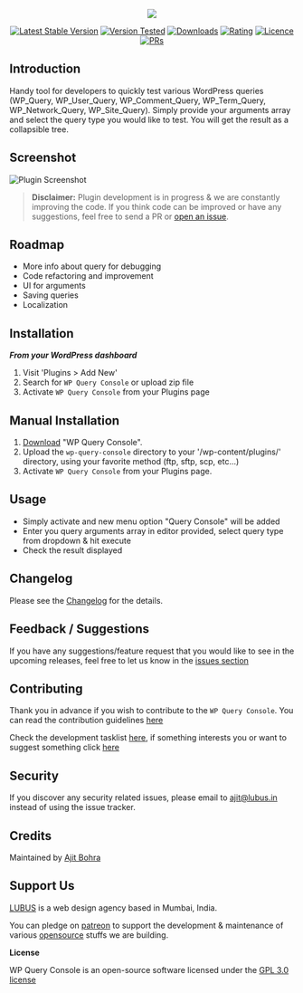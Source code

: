 <p align="center"><img src="https://cloud.githubusercontent.com/assets/1039236/24117468/5e8e9174-0dd0-11e7-9f15-33a517549b02.png"></p>

<p align="center">
<a href="https://wordpress.org/plugins/wp-query-console/"><img src="https://img.shields.io/wordpress/plugin/v/wp-query-console.svg" alt="Latest Stable Version"></a> <a href="https://wordpress.org/plugins/wp-query-console/"><img src="https://img.shields.io/wordpress/v/wp-query-console.svg" alt="Version Tested"></a> <a href="https://wordpress.org/plugins/wp-query-console/"><img src="https://img.shields.io/wordpress/plugin/dt/wp-query-console.svg" alt="Downloads"></a> <a href="https://wordpress.org/plugins/wp-query-console/"><img src="https://img.shields.io/wordpress/plugin/r/wp-query-console.svg" alt="Rating"></a> <a href="https://wordpress.org/plugins/wp-query-console/"><img src="https://img.shields.io/aur/license/yaourt.svg" alt="Licence"></a>
<a href="https://github.com/lubusin/WP-Query-Console/blob/master/CONTRIBUTING.md"><img src="https://img.shields.io/badge/PRs-welcome-brightgreen.svg?style=flat-square" alt="PRs"></a>
</p>

## Introduction

Handy tool for developers to quickly test various WordPress queries (WP_Query, WP_User_Query, WP_Comment_Query, WP_Term_Query, WP_Network_Query, WP_Site_Query). Simply provide your arguments array and select the query type you would like to test. You will get the result as a collapsible tree.

## Screenshot
![Plugin Screenshot](https://raw.githubusercontent.com/lubusIN/wp-query-console/master/assets/screenshot-1.gif)


>**Disclaimer:** Plugin development is in progress & we are constantly improving the code. If you think code can be improved or have any suggestions, feel free to send a PR or [open an issue](https://github.com/lubusIN/wp-query-console/issues).

## Roadmap

 - More info about query for debugging
 - Code refactoring and improvement
 - UI for arguments
 - Saving queries
 - Localization

## Installation

***From your WordPress dashboard***
 1. Visit 'Plugins > Add New'
 2. Search for `WP Query Console`  or upload zip file
 3. Activate `WP Query Console` from your Plugins page

## Manual Installation
 1. [Download](https://wordpress.org/plugins/wp-query-console/) "WP Query Console".
 2. Upload the `wp-query-console` directory to your '/wp-content/plugins/' directory, using your favorite method (ftp, sftp, scp, etc...)
 3. Activate `WP Query Console` from your Plugins page.

## Usage

- Simply activate and new menu option "Query Console" will be added
- Enter you query arguments array in editor provided, select query type from dropdown & hit execute
- Check the result displayed

## Changelog

Please see the [Changelog](https://github.com/lubusIN/wp-query-console/blob/master/CHANGELOG.md) for the details.

## Feedback / Suggestions

If you have any suggestions/feature request that you would like to see in the upcoming releases, feel free to let us know in the [issues section](https://github.com/lubusIN/wp-query-console/issues)

## Contributing

Thank you in advance if you wish to contribute to the `WP Query Console`. You can read the contribution guidelines [here](CONTRIBUTING.md)

Check the development tasklist [here](https://github.com/lubusIN/WP-Query-Console/projects/1), if something interests you or want to suggest something click [here](https://github.com/lubusIN/wp-query-console/issues)

## Security

If you discover any security related issues, please email to [ajit@lubus.in](mailto:ajit@lubus.com) instead of using the issue tracker.

## Credits

Maintained by [Ajit Bohra](http://https://twitter.com/ajitbohra)

##  Support Us
[LUBUS](http://lubus.in) is a web design agency based in Mumbai, India.

You can pledge on [patreon](https://www.patreon.com/lubus) to support the development & maintenance of various [opensource](https://github.com/lubusIN/) stuffs we are building.

**License**

WP Query Console is an open-source software licensed under the [GPL 3.0 license](LICENSE)
